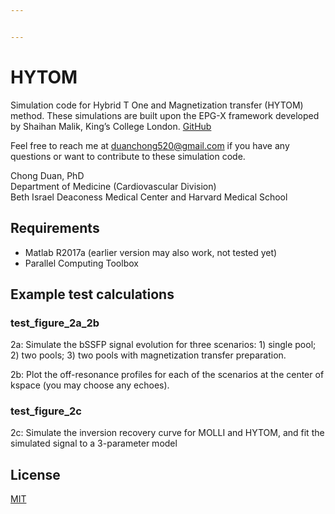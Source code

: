 ```yaml
---


---
```


<h1 id="hytom">HYTOM</h1>
<p>Simulation code for Hybrid T One and Magnetization transfer (HYTOM) method.  These simulations are built upon the EPG-X framework developed by Shaihan Malik, King’s College London. <a href="https://github.com/shaihanmalik">GitHub</a></p>
<p>Feel free to reach me at <a href="mailto:duanchong520@gmail.com">duanchong520@gmail.com</a> if you have any questions or want to contribute to these simulation code.</p>
<p>Chong Duan, PhD<br>
Department of Medicine (Cardiovascular Division)<br>
Beth Israel Deaconess Medical Center and Harvard Medical School</p>
<h2 id="requirements">Requirements</h2>
<ul>
<li>Matlab R2017a (earlier version may also work, not tested yet)</li>
<li>Parallel Computing Toolbox</li>
</ul>
<h2 id="example-test-calculations">Example test calculations</h2>
<h3 id="test_figure_2a_2b">test_figure_2a_2b</h3>
<p>2a: Simulate the bSSFP signal evolution for three scenarios: 1) single pool; 2) two pools; 3) two pools with magnetization transfer preparation.</p>
<p>2b: Plot the off-resonance profiles for each of the scenarios at the center of kspace (you may choose any echoes).</p>
<h3 id="test_figure_2c">test_figure_2c</h3>
<p>2c: Simulate the inversion recovery curve for MOLLI and HYTOM, and fit the simulated signal to a 3-parameter model</p>
<h2 id="license">License</h2>
<p><a href="https://choosealicense.com/licenses/mit/">MIT</a></p>

